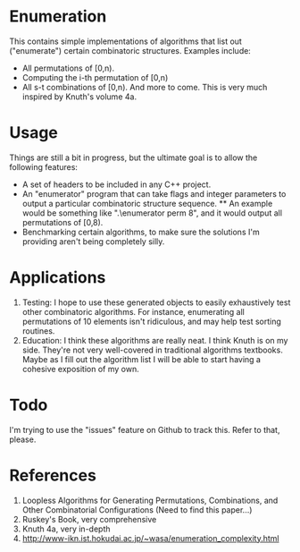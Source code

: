 Enumeration
===========

This contains simple implementations of algorithms that list out ("enumerate") certain combinatoric structures.
Examples include:
* All permutations of [0,n).
* Computing the i-th permutation of [0,n)
* All s-t combinations of [0,n).
And more to come.
This is very much inspired by Knuth's volume 4a.

Usage
=====

Things are still a bit in progress, but the ultimate goal is to allow the following features:
* A set of headers to be included in any C++ project.
* An "enumerator" program that can take flags and integer parameters to output a particular combinatoric structure sequence.
** An example would be something like ".\enumerator perm 8", and it would output all permutations of [0,8).
* Benchmarking certain algorithms, to make sure the solutions I'm providing aren't being completely silly.

Applications
============

1. Testing: I hope to use these generated objects to easily exhaustively test other combinatoric algorithms.
For instance, enumerating all permutations of 10 elements isn't ridiculous, and may help test sorting routines.
2. Education: I think these algorithms are really neat. I think Knuth is on my side.
They're not very well-covered in traditional algorithms textbooks.
Maybe as I fill out the algorithm list I will be able to start having a cohesive exposition of my own.

Todo
====
I'm trying to use the "issues" feature on Github to track this.
Refer to that, please.


References
==========
1. Loopless Algorithms for Generating Permutations, Combinations, and Other Combinatorial Configurations (Need to find this paper...)
2. Ruskey's Book, very comprehensive
3. Knuth 4a, very in-depth
4. http://www-ikn.ist.hokudai.ac.jp/~wasa/enumeration_complexity.html

